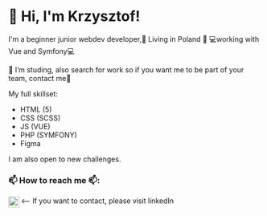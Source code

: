 # 👋 Hi, I'm Krzysztof! 
I'm a beginner junior webdev developer,🏡 Living in Poland 🏡 💻working with Vue and Symfony💻

🌱 I’m studing, also search for work so if you want me to be part of your team, contact me🌱

My full skillset:
- HTML (5)
- CSS (SCSS)
- JS (VUE)
- PHP (SYMFONY)
- Figma


 I am also open to new challenges.

### 📫 How to reach me 📫:
<-- If you want to contact, please visit linkedIn
[<img align="left" alt="Krzysztof Pawlak LinkedIn" width="22px" src="https://cdn.jsdelivr.net/npm/simple-icons@v3/icons/linkedin.svg" />][linkedin]

[linkedin]: https://www.linkedin.com/in/krzysztofpawlak/
